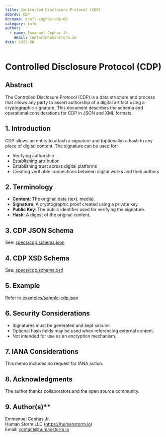 ```yaml
---
title: Controlled Disclosure Protocol (CDP)
abbrev: CDP
docname: draft-cephas-cdp-00
category: info
author:
  - name: Emmanuel Cephas Jr.
    email: contact@humanstorm.io
date: 2025-06
---
```


# Controlled Disclosure Protocol (CDP)

## Abstract
The Controlled Disclosure Protocol (CDP) is a data structure and process that allows any party to assert authorship of a digital artifact using a cryptographic signature. This document describes the schema and operational considerations for CDP in JSON and XML formats.

## 1. Introduction
CDP allows an entity to attach a signature and (optionally) a hash to any piece of digital content. The signature can be used for:

- Verifying authorship
- Establishing attribution
- Establishing trust across digital platforms
- Creating verifiable connections between digital works and their authors

## 2. Terminology
- **Content**: The original data (text, media).
- **Signature**: A cryptographic proof created using a private key.
- **Public Key**: The public identifier used for verifying the signature.
- **Hash**: A digest of the original content.

## 3. CDP JSON Schema
See: [specs/cdp.schema.json](../specs/cdp.schema.json)

## 4. CDP XSD Schema
See: [specs/cdp.schema.xsd](../specs/cdp.schema.xsd)

## 5. Example
Refer to [examples/sample-cdp.json](../examples/sample-cdp.json)

## 6. Security Considerations
- Signatures must be generated and kept secure.
- Optional hash fields may be used when referencing external content.
- Not intended for use as an encryption mechanism.

## 7. IANA Considerations
This memo includes no request for IANA action.

## 8. Acknowledgments
The author thanks collaborators and the open source community.

## 9. Author(s)**  
Emmanuel Cephas Jr.  
Human Storm LLC (https://humanstorm.io)  
Email: contact@humanstorm.io  